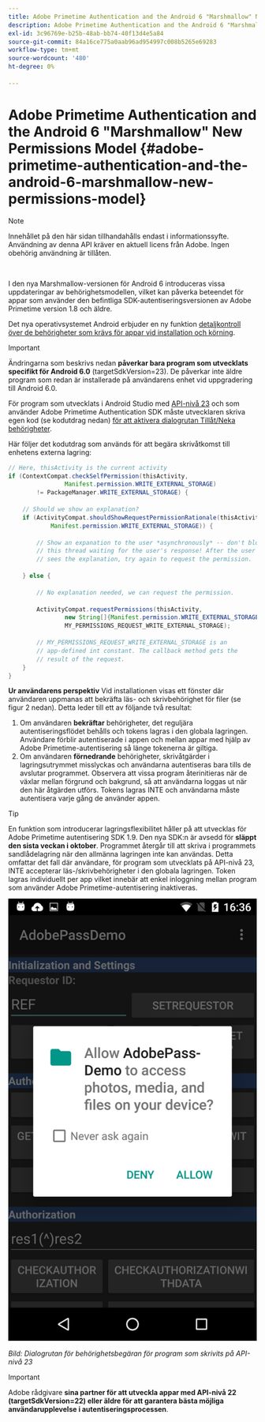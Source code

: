 ```yaml
---
title: Adobe Primetime Authentication and the Android 6 "Marshmallow" New Permissions Model
description: Adobe Primetime Authentication and the Android 6 "Marshmallow" New Permissions Model
exl-id: 3c96769e-b25b-48ab-bb74-40f13d4e5a84
source-git-commit: 84a16ce775a0aab96ad954997c008b5265e69283
workflow-type: tm+mt
source-wordcount: '480'
ht-degree: 0%

---
```


# Adobe Primetime Authentication and the Android 6 &quot;Marshmallow&quot; New Permissions Model {#adobe-primetime-authentication-and-the-android-6-marshmallow-new-permissions-model}

>[!NOTE]
>
>Innehållet på den här sidan tillhandahålls endast i informationssyfte. Användning av denna API kräver en aktuell licens från Adobe. Ingen obehörig användning är tillåten.

</br>

I den nya Marshmallow-versionen för Android 6 introduceras vissa uppdateringar av behörighetsmodellen, vilket kan påverka beteendet för appar som använder den befintliga SDK-autentiseringsversionen av Adobe Primetime version 1.8 och äldre.

Det nya operativsystemet Android erbjuder en ny funktion [detaljkontroll över de behörigheter som krävs för appar vid installation och körning](https://developer.android.com/about/versions/marshmallow/android-6.0-changes.html).

>[!IMPORTANT]
>
>Ändringarna som beskrivs nedan **påverkar bara program som utvecklats specifikt för Android 6.0** (targetSdkVersion=23). De påverkar inte äldre program som redan är installerade på användarens enhet vid uppgradering till Android 6.0.


För program som utvecklats i Android Studio med [API-nivå 23](http://developer.android.com/sdk/api_diff/23/changes.html) och som använder Adobe Primetime Authentication SDK måste utvecklaren skriva egen kod (se kodutdrag nedan) [för att aktivera dialogrutan Tillåt/Neka behörigheter](https://developer.android.com/training/permissions/requesting.html).

Här följer det kodutdrag som används för att begära skrivåtkomst till enhetens externa lagring:

```java
// Here, thisActivity is the current activity
if (ContextCompat.checkSelfPermission(thisActivity,
                Manifest.permission.WRITE_EXTERNAL_STORAGE)
        != PackageManager.WRITE_EXTERNAL_STORAGE) {

    // Should we show an explanation?
    if (ActivityCompat.shouldShowRequestPermissionRationale(thisActivity,
            Manifest.permission.WRITE_EXTERNAL_STORAGE)) {

        // Show an expanation to the user *asynchronously* -- don't block
        // this thread waiting for the user's response! After the user
        // sees the explanation, try again to request the permission.

    } else {

        // No explanation needed, we can request the permission.

        ActivityCompat.requestPermissions(thisActivity,
                new String[]{Manifest.permission.WRITE_EXTERNAL_STORAGE},
                MY_PERMISSIONS_REQUEST_WRITE_EXTERNAL_STORAGE);

        // MY_PERMISSIONS_REQUEST_WRITE_EXTERNAL_STORAGE is an
        // app-defined int constant. The callback method gets the
        // result of the request.
    }
}
```




**Ur användarens perspektiv** Vid installationen visas ett fönster där användaren uppmanas att bekräfta läs- och skrivbehörighet för filer (se figur 2 nedan). Detta leder till ett av följande två resultat:

1. Om användaren **bekräftar** behörigheter, det reguljära autentiseringsflödet behålls och tokens lagras i den globala lagringen. Användare förblir autentiserade i appen och mellan appar med hjälp av Adobe Primetime-autentisering så länge tokenerna är giltiga.
1. Om användaren **förnedrande** behörigheter, skrivåtgärder i lagringsutrymmet misslyckas och användarna autentiseras bara tills de avslutar programmet. Observera att vissa program återinitieras när de växlar mellan förgrund och bakgrund, så att användarna loggas ut när den här åtgärden utförs. Tokens lagras INTE och användarna måste autentisera varje gång de använder appen.


>[!TIP]
>
>En funktion som introducerar lagringsflexibilitet håller på att utvecklas för Adobe Primetime autentisering SDK 1.9. Den nya SDK:n är avsedd för **släppt den sista veckan i oktober**. Programmet återgår till att skriva i programmets sandlådelagring när den allmänna lagringen inte kan användas. Detta omfattar det fall där användare, för program som utvecklats på API-nivå 23, INTE accepterar läs-/skrivbehörigheter i den globala lagringen. Token lagras individuellt per app vilket innebär att enkel inloggning mellan program som använder Adobe Primetime-autentisering inaktiveras.


![](assets/android-permissions-request.png)

*Bild: Dialogrutan för behörighetsbegäran för program som skrivits på API-nivå 23*

>[!IMPORTANT]
>
> Adobe rådgivare **sina partner för att utveckla appar med API-nivå 22 (targetSdkVersion=22) eller äldre för att garantera bästa möjliga användarupplevelse i autentiseringsprocessen**.
